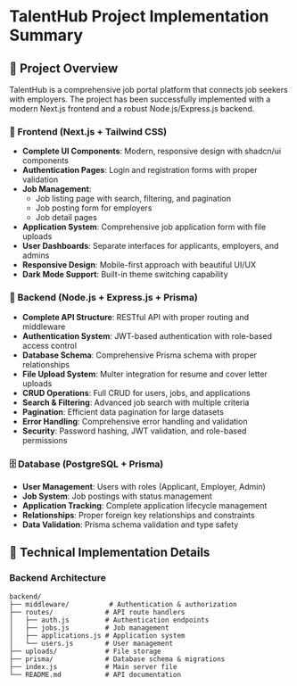 # TalentHub Project Implementation Summary

## 🎯 Project Overview

TalentHub is a comprehensive job portal platform that connects job seekers with employers. The project has been successfully implemented with a modern Next.js frontend and a robust Node.js/Express.js backend.



### 🎨 Frontend (Next.js + Tailwind CSS)
- **Complete UI Components**: Modern, responsive design with shadcn/ui components
- **Authentication Pages**: Login and registration forms with proper validation
- **Job Management**: 
  - Job listing page with search, filtering, and pagination
  - Job posting form for employers
  - Job detail pages
- **Application System**: Comprehensive job application form with file uploads
- **User Dashboards**: Separate interfaces for applicants, employers, and admins
- **Responsive Design**: Mobile-first approach with beautiful UI/UX
- **Dark Mode Support**: Built-in theme switching capability

### 🚀 Backend (Node.js + Express.js + Prisma)
- **Complete API Structure**: RESTful API with proper routing and middleware
- **Authentication System**: JWT-based authentication with role-based access control
- **Database Schema**: Comprehensive Prisma schema with proper relationships
- **File Upload System**: Multer integration for resume and cover letter uploads
- **CRUD Operations**: Full CRUD for users, jobs, and applications
- **Search & Filtering**: Advanced job search with multiple criteria
- **Pagination**: Efficient data pagination for large datasets
- **Error Handling**: Comprehensive error handling and validation
- **Security**: Password hashing, JWT validation, and role-based permissions

### 🗄️ Database (PostgreSQL + Prisma)
- **User Management**: Users with roles (Applicant, Employer, Admin)
- **Job System**: Job postings with status management
- **Application Tracking**: Complete application lifecycle management
- **Relationships**: Proper foreign key relationships and constraints
- **Data Validation**: Prisma schema validation and type safety

## 🔧 Technical Implementation Details

### Backend Architecture
```
backend/
├── middleware/          # Authentication & authorization
├── routes/             # API route handlers
│   ├── auth.js         # Authentication endpoints
│   ├── jobs.js         # Job management
│   ├── applications.js # Application system
│   └── users.js        # User management
├── uploads/            # File storage
├── prisma/             # Database schema & migrations
├── index.js            # Main server file
└── README.md           # API documentation
```
